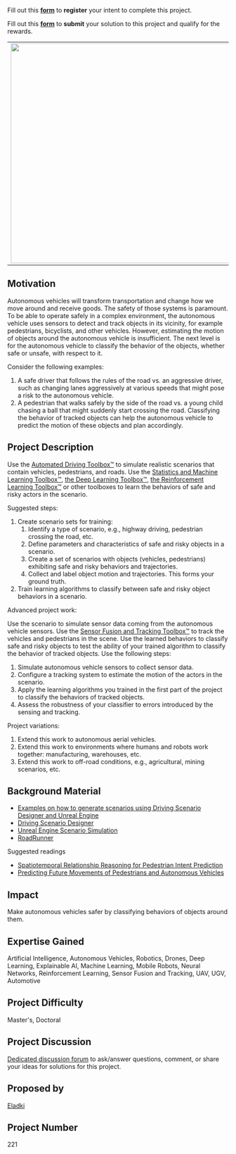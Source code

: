 Fill out this <strong>[form](https://www.mathworks.com/academia/student-challenge/mathworks-excellence-in-innovation-signup.html?tfa_1=Classify%20Object%20Behavior%20to%20Enhance%20the%20Safety%20of%20Autonomous%20Vehicles&tfa_2=221)</strong> to **register** your intent to complete this project.

Fill out this <strong>[form](https://www.mathworks.com/academia/student-challenge/mathworks-excellence-in-innovation-submission-form.html?tfa_1=Classify%20Object%20Behavior%20to%20Enhance%20the%20Safety%20of%20Autonomous%20Vehicles&tfa_2=221)</strong> to **submit** your solution to this project and qualify for the rewards.

<table>
<td><img src="https://gist.githubusercontent.com/robertogl/e0115dc303472a9cfd52bbbc8edb7665/raw/objectBehavior.jpg"  width=500 /></td>
<td><p><h1>Classify Object Behavior to Enhance the Safety of Autonomous Vehicles</h1></p>
<p>Automatically classify behavior of tracked objects to enhance the safety of autonomous systems.</p>
</table>

## Motivation

Autonomous vehicles will transform transportation and change how we move around and receive goods. The safety of those systems is paramount. To be able to operate safely in a complex environment, the autonomous vehicle uses sensors to detect and track objects in its vicinity, for example pedestrians, bicyclists, and other vehicles. However, estimating the motion of objects around the autonomous vehicle is insufficient. The next level is for the autonomous vehicle to classify the behavior of the objects, whether safe or unsafe, with respect to it. 

Consider the following examples:
1.	A safe driver that follows the rules of the road vs. an aggressive driver, such as changing lanes aggressively at various speeds that might pose a risk to the autonomous vehicle.
2.	A pedestrian that walks safely by the side of the road vs. a young child chasing a ball that might suddenly start crossing the road.
Classifying the behavior of tracked objects can help the autonomous vehicle to predict the motion of these objects and plan accordingly.


## Project Description

Use the [Automated Driving Toolbox™](https://www.mathworks.com/products/automated-driving.html) to simulate realistic scenarios that contain vehicles, pedestrians, and roads. Use the [Statistics and Machine Learning Toolbox™](https://www.mathworks.com/products/statistics.html), [the Deep Learning Toolbox™](https://www.mathworks.com/products/deep-learning.html), [the Reinforcement Learning Toolbox™](https://www.mathworks.com/products/reinforcement-learning.html) or other toolboxes to learn the behaviors of safe and risky actors in the scenario.

Suggested steps:
1. Create scenario sets for training:
   	1. Identify a type of scenario, e.g., highway driving, pedestrian crossing the road, etc.
   	2. Define parameters and characteristics of safe and risky objects in a scenario.
   	3. Create a set of scenarios with objects (vehicles, pedestrians) exhibiting safe and risky behaviors and trajectories.  
   	4. Collect and label object motion and trajectories. This forms your ground truth.
2. Train learning algorithms to classify between safe and risky object behaviors in a scenario.

Advanced project work: 

Use the scenario to simulate sensor data coming from the autonomous vehicle sensors. Use the [Sensor Fusion and Tracking Toolbox™](https://www.mathworks.com/products/sensor-fusion-and-tracking.html) to track the vehicles and pedestrians in the scene. Use the learned behaviors to classify safe and risky objects to test the ability of your trained algorithm to classify the behavior of tracked objects. Use the following steps:
1.	Simulate autonomous vehicle sensors to collect sensor data.
2.	Configure a tracking system to estimate the motion of the actors in the scenario.
3.	Apply the learning algorithms you trained in the first part of the project to classify the behaviors of tracked objects.
4.	Assess the robustness of your classifier to errors introduced by the sensing and tracking. 

Project variations:  
1.	Extend this work to autonomous aerial vehicles.
2.	Extend this work to environments where humans and robots work together: manufacturing, warehouses, etc.
3.	Extend this work to off-road conditions, e.g., agricultural, mining scenarios, etc.


## Background Material

- [Examples on how to generate scenarios using Driving Scenario Designer and Unreal Engine](https://www.mathworks.com/help/driving/examples.html?category=scenario-simulation)
- [Driving Scenario Designer](https://www.mathworks.com/help/driving/ref/drivingscenariodesigner-app.html)
- [Unreal Engine Scenario Simulation](https://www.mathworks.com/help/driving/unreal-engine-scenario-simulation.html)
- [RoadRunner](https://www.mathworks.com/products/roadrunner.html)

Suggested readings
- [Spatiotemporal Relationship Reasoning for Pedestrian Intent Prediction](https://stip.stanford.edu/)
- [Predicting Future Movements of Pedestrians and Autonomous Vehicles](https://www.gislounge.com/predicting-future-movements-of-pedestrians-and-autonomous-vehicles/)



## Impact

Make autonomous vehicles safer by classifying behaviors of objects around them.

## Expertise Gained 

Artificial Intelligence, Autonomous Vehicles, Robotics, Drones, Deep Learning, Explainable AI, Machine Learning, Mobile Robots, Neural Networks, Reinforcement Learning, Sensor Fusion and Tracking, UAV, UGV, Automotive


## Project Difficulty

Master's, Doctoral

## Project Discussion

[Dedicated discussion forum](https://github.com/mathworks/MathWorks-Excellence-in-Innovation/discussions/53) to ask/answer questions, comment, or share your ideas for solutions for this project.

## Proposed by

[Eladki](https://github.com/eladki)

## Project Number

221
